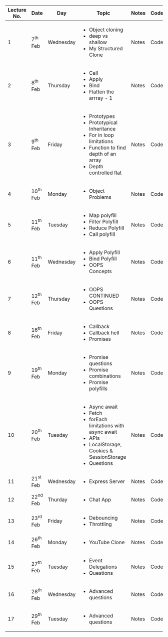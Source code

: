 <table>
  <thead>
    <tr>
      <th>Lecture No.</th>
      <th>Date</th>
      <th>Day</th>
      <th>Topic</th>
      <th>Notes</th>
      <th>Code</th>
    </tr>
  </thead>
  <tbody>
    <tr>
      <td>1</td>
      <td>7<sup>th</sup> Feb</td>
      <td>Wednesday</td>
      <td><ul><li>Object cloning</li><li>deep vs shallow</li><li>My Structured Clone</li></ul></td>
      <td>Notes</td>
      <td>Code</td>
    </tr>
    <tr>
      <td>2</td>
      <td>8<sup>th</sup> Feb</td>
      <td>Thursday</td>
      <td><ul><li>Call</li><li>Apply</li><li>Bind</li><li>Flatten the arrray - 1</li></ul></td>
      <td>Notes</td>
      <td>Code</td>
    </tr>
    <tr>
      <td>3</td>
      <td>9<sup>th</sup> Feb</td>
      <td>Friday</td>
      <td><ul><li>Prototypes</li><li>Prototypical Inheritance</li><li>For in loop limitations</li><li>Function to find depth of an array</li><li>Depth controlled flat</li></ul></td>
      <td>Notes</td>
      <td>Code</td>
    </tr>
    <tr>
      <td>4</td>
      <td>10<sup>th</sup> Feb</td>
      <td>Monday</td>
      <td><ul><li>Object Problems</li></ul></td>
      <td>Notes</td>
      <td>Code</td>
    </tr>
    <tr>
      <td>5</td>
      <td>11<sup>th</sup> Feb</td>
      <td>Tuesday</td>
      <td><ul><li>Map polyfill</li><li>Filter Polyfill</li><li>Reduce Polyfill</li><li>Call polyfill</li></td>
      <td>Notes</td>
      <td>Code</td>
    </tr>
    <tr>
      <td>6</td>
      <td>11<sup>th</sup> Feb</td>
      <td>Wednesday</td>
      <td><ul><li>Apply Polyfill</li><li>Bind Polyfill</li><li>OOPS Concepts</li></ul></td>
      <td>Notes</td>
      <td>Code</td>
    </tr>
    <tr>
      <td>7</td>
      <td>12<sup>th</sup> Feb</td>
      <td>Thursday</td>
      <td><ul><li>OOPS CONTINUED</li><li>OOPS Questions</li></ul></td>
      <td>Notes</td>
      <td>Code</td>
    </tr>
    <tr>
      <td>8</td>
      <td>16<sup>th</sup> Feb</td>
      <td>Friday</td>
      <td><ul><li>Callback</li><li>Callback hell</li><li>Promises</li></ul></td>
      <td>Notes</td>
      <td>Code</td>
    </tr>
    <tr>
      <td>9</td>
      <td>19<sup>th</sup> Feb</td>
      <td>Monday</td>
      <td><ul><li>Promise questions</li><li>Promise combinations</li><li>Promise polyfills</li></ul></td>
      <td>Notes</td>
      <td>Code</td>
    </tr>
    <tr>
      <td>10</td>
      <td>20<sup>th</sup> Feb</td>
      <td>Tuesday</td>
      <td><ul><li>Async await</li><li>Fetch</li><li>forEach limitations with async await</li><li>APIs</li><li>LocalStorage, Cookies & SessionStorage</li><li>Questions</li></ul></td>
      <td>Notes</td>
      <td>Code</td>
    </tr>
    <tr>
      <td>11</td>
      <td>21<sup>st</sup> Feb</td>
      <td>Wednesday</td>
      <td><ul><li>Express Server</li></ul></td>
      <td>Notes</td>
      <td>Code</td>
    </tr>
    <tr>
      <td>12</td>
      <td>22<sup>nd</sup> Feb</td>
      <td>Thurday</td>
      <td><ul><li>Chat App</li></ul></td>
      <td>Notes</td>
      <td>Code</td>
    </tr>
    <tr>
      <td>13</td>
      <td>23<sup>rd</sup> Feb</td>
      <td>Friday</td>
      <td><ul><li>Debouncing</li><li>Throttling</li></ul></td>
      <td>Notes</td>
      <td>Code</td>
    </tr>
    <tr>
      <td>14</td>
      <td>26<sup>th</sup> Feb</td>
      <td>Monday</td>
      <td><ul><li>YouTube Clone</li></ul></td>
      <td>Notes</td>
      <td>Code</td>
    </tr>
    <tr>
      <td>15</td>
      <td>27<sup>th</sup> Feb</td>
      <td>Tuesday</td>
      <td><ul><li>Event Delegations</li><li>Questions</li></ul></td>
      <td>Notes</td>
      <td>Code</td>
    </tr>
    <tr>
      <td>16</td>
      <td>28<sup>th</sup> Feb</td>
      <td>Wednesday</td>
      <td><ul><li>Advanced questions</li></ul></td>
      <td>Notes</td>
      <td>Code</td>
    </tr>
      <tr>
      <td>17</td>
      <td>29<sup>th</sup> Feb</td>
      <td>Tuesday</td>
      <td><ul><li>Advanced questions</li></ul></td>
      <td>Notes</td>
      <td>Code</td>
    </tr>
  </tbody>
</table>

